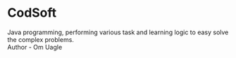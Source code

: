 # CodSoft
Java programming, performing various task and learning logic to easy solve the complex problems.  
Author - Om Uagle
